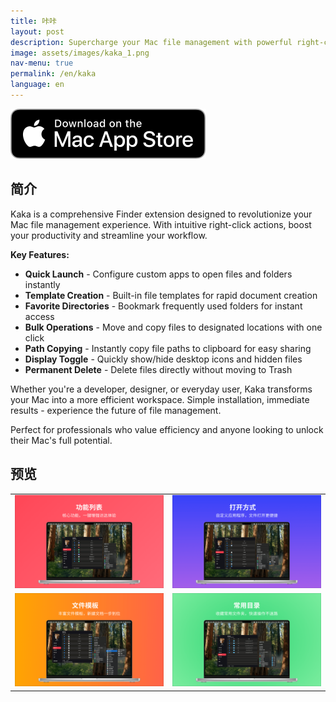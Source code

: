 ```yaml
---
title: 咔咔
layout: post
description: Supercharge your Mac file management with powerful right-click shortcuts
image: assets/images/kaka_1.png
nav-menu: true
permalink: /en/kaka
language: en
---
```

[![AppStrore](./assets/images/mac_appstore.svg)](https://apps.apple.com/app/id6451439083)

## 简介
Kaka is a comprehensive Finder extension designed to revolutionize your Mac file management experience. With intuitive right-click actions, boost your productivity and streamline your workflow.

**Key Features:**
- **Quick Launch** - Configure custom apps to open files and folders instantly
- **Template Creation** - Built-in file templates for rapid document creation
- **Favorite Directories** - Bookmark frequently used folders for instant access
- **Bulk Operations** - Move and copy files to designated locations with one click
- **Path Copying** - Instantly copy file paths to clipboard for easy sharing
- **Display Toggle** - Quickly show/hide desktop icons and hidden files
- **Permanent Delete** - Delete files directly without moving to Trash

Whether you're a developer, designer, or everyday user, Kaka transforms your Mac into a more efficient workspace. Simple installation, immediate results - experience the future of file management.

Perfect for professionals who value efficiency and anyone looking to unlock their Mac's full potential.

## 预览

|       |  |
| ----------- | ----------- |
| ![](./assets/images/kaka_1.png) | ![](./assets/images/kaka_2.png) |
| ![](./assets/images/kaka_3.png) | ![](./assets/images/kaka_4.png) |
